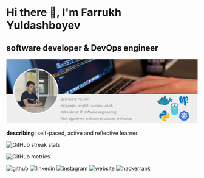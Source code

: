 # Hi there 👋, I'm Farrukh Yuldashboyev
## software developer & DevOps engineer
![software developer & DevOps engineer](https://github.com/yuldashboev/yuldashboev/blob/main/PDFtoJPG.me-1.jpg)

**describing:** self-paced, active and reflective learner.

<!--[![trophy](https://github-profile-trophy.vercel.app/?username=yuldashboev)](https://github.com/ryo-ma/github-profile-trophy) -->

![GitHub streak stats](https://github-readme-streak-stats.herokuapp.com/?user=yuldashboev)

![GitHub metrics](https://metrics.lecoq.io/yuldashboev)  


[<img src='https://cdn.jsdelivr.net/npm/simple-icons@3.0.1/icons/github.svg' alt='github' height='40'>](https://github.com/yuldashboev)     [<img src='https://cdn.jsdelivr.net/npm/simple-icons@3.0.1/icons/linkedin.svg' alt='linkedin' height='40'>](https://www.linkedin.com/in/yuldashboev/)     [<img src='https://cdn.jsdelivr.net/npm/simple-icons@3.0.1/icons/instagram.svg' alt='instagram' height='40'>](https://www.instagram.com/yuldashboevf/)     [<img src='https://cdn.jsdelivr.net/npm/simple-icons@3.0.1/icons/icloud.svg' alt='website' height='40'>](https://fyacademy.pythonanywhere.com)     [<img src='https://cdn.jsdelivr.net/npm/simple-icons@3.0.1/icons/hackerrank.svg' alt='hackerrank' height='40'>](https://hackerrank.com/fyacademy_conta1)  
